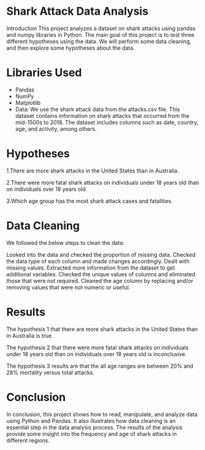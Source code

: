 # Shark Attack Data Analysis
Introduction
This project analyzes a dataset on shark attacks using pandas and numpy libraries in Python. The main goal of this project is to test three different hypotheses using the data. We will perform some data cleaning, and then explore some hypotheses about the data.

# Libraries Used
- Pandas
- NumPy
- Matplotlib
- Data: We use the shark attack data from the attacks.csv file. This dataset contains information on shark attacks that occurred from the mid-1500s to 2018. The dataset includes columns such as date, country, age, and activity, among others.

# Hypotheses
1.There are more shark attacks in the United States than in Australia.

2.There were more fatal shark attacks on individuals under 18 years old than on individuals over 18 years old.

3.Which age group has the most shark attack cases and fatalities.

# Data Cleaning
We followed the below steps to clean the data:

Looked into the data and checked the proportion of missing data.
Checked the data type of each column and made changes accordingly.
Dealt with missing values.
Extracted more information from the dataset to get additional variables.
Checked the unique values of columns and eliminated those that were not required.
Cleaned the age column by replacing and/or removing values that were not numeric or useful.

# Results
The hypothesis 1 that there are more shark attacks in the United States than in Australia is true.

The hypothesis 2 that there were more fatal shark attacks on individuals under 18 years old than on individuals over 18 years old is inconclusive.

The hypothesis 3 results are that the all age ranges are between 20% and 28% mortality versus total attacks.

# Conclusion
In conclusion, this project shows how to read, manipulate, and analyze data using Python and Pandas. It also illustrates how data cleaning is an essential step in the data analysis process. The results of the analysis provide some insight into the frequency and age of shark attacks in different regions.
